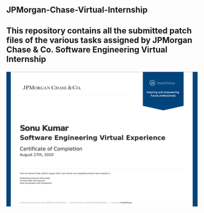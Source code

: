  
 <h2>JPMorgan-Chase-Virtual-Internship<h2/>
 
 <p>This repository contains all the submitted patch files of the various tasks assigned by JPMorgan Chase & Co. Software Engineering Virtual Internship<p/>
 
![](https://github.com/cdrsonu/JPMorgan-Chase-Virtual-Internship/blob/master/ScreenShoot.png)

